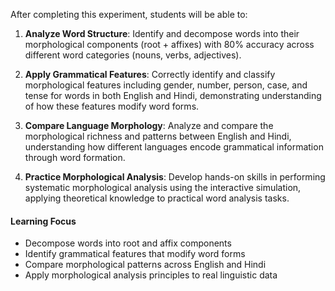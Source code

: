After completing this experiment, students will be able to:

1. **Analyze Word Structure**: Identify and decompose words into their morphological components (root + affixes) with 80% accuracy across different word categories (nouns, verbs, adjectives).

2. **Apply Grammatical Features**: Correctly identify and classify morphological features including gender, number, person, case, and tense for words in both English and Hindi, demonstrating understanding of how these features modify word forms.

3. **Compare Language Morphology**: Analyze and compare the morphological richness and patterns between English and Hindi, understanding how different languages encode grammatical information through word formation.

4. **Practice Morphological Analysis**: Develop hands-on skills in performing systematic morphological analysis using the interactive simulation, applying theoretical knowledge to practical word analysis tasks.

#### Learning Focus

- Decompose words into root and affix components
- Identify grammatical features that modify word forms
- Compare morphological patterns across English and Hindi
- Apply morphological analysis principles to real linguistic data
